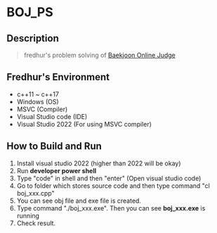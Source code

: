 # BOJ_PS

## Description

> fredhur's problem solving of [Baekjoon Online Judge](https://acmicpc.net)

## Fredhur's Environment
+ c++11 ~ c++17
+ Windows (OS)
+ MSVC (Compiler)
+ Visual Studio code (IDE)
+ Visual Studio 2022 (For using MSVC compiler)

## How to Build and Run

1. Install visual studio 2022 (higher than 2022 will be okay)
2. Run **developer power shell**
3. Type "code" in shell and then "enter" (Open visual studio code)
4. Go to folder which stores source code and then type command "cl boj_xxx.cpp" 
5. You can see obj file and exe file is created.
6. Type command "./boj_xxx.exe". Then you can see **boj_xxx.exe** is running
7. Check result.